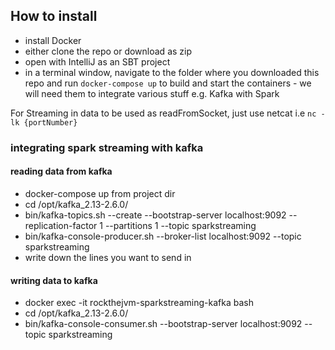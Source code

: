 ## How to install

- install Docker
- either clone the repo or download as zip
- open with IntelliJ as an SBT project
- in a terminal window, navigate to the folder where you downloaded this repo and run `docker-compose up` to build and start the containers - we will need them to integrate various stuff e.g. Kafka with  Spark

For Streaming in data to be used as readFromSocket, just use netcat i.e `nc -lk {portNumber}`

### integrating spark streaming with kafka
#### reading data from kafka
- docker-compose up from project dir
- cd /opt/kafka_2.13-2.6.0/
- bin/kafka-topics.sh --create --bootstrap-server localhost:9092 --replication-factor 1 --partitions 1 --topic sparkstreaming
- bin/kafka-console-producer.sh --broker-list localhost:9092 --topic sparkstreaming
- write down the lines you want to send in

#### writing data to kafka
- docker exec -it rockthejvm-sparkstreaming-kafka bash  
- cd /opt/kafka_2.13-2.6.0/
- bin/kafka-console-consumer.sh --bootstrap-server localhost:9092 --topic sparkstreaming